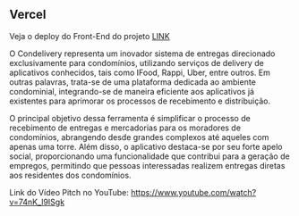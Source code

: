 ## Vercel

Veja o deploy do Front-End do projeto [LINK](https://deploy-condelivery-front.vercel.app/)


O Condelivery representa um inovador sistema de entregas direcionado exclusivamente para condomínios, utilizando serviços de delivery de aplicativos conhecidos, tais como IFood, Rappi, Uber, entre outros. Em outras palavras, trata-se de uma plataforma dedicada ao ambiente condominial, integrando-se de maneira eficiente aos aplicativos já existentes para aprimorar os processos de recebimento e distribuição.

O principal objetivo dessa ferramenta é simplificar o processo de recebimento de entregas e mercadorias para os moradores de condomínios, abrangendo desde grandes complexos até aqueles com apenas uma torre. Além disso, o aplicativo destaca-se por seu forte apelo social, proporcionando uma funcionalidade que contribui para a geração de empregos, permitindo que pessoas interessadas realizem entregas diretas aos residentes dos condomínios.

Link do Vídeo Pitch no YouTube: https://www.youtube.com/watch?v=74nK_l9ISgk

